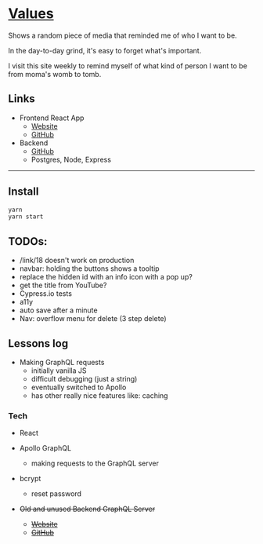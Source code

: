 # [Values](https://fullchee-values.netlify.com/)

Shows a random piece of media that reminded me of who I want to be.

In the day-to-day grind, it's easy to forget what's important.

I visit this site weekly to remind myself of what kind of person I want to be from moma's womb to tomb.

## Links

- Frontend React App
  - [Website](https://fullchee-values.netlify.com/)
  - [GitHub](https://github.com/Fullchee/values-client)
- Backend
  - [GitHub](https://github.com/Fullchee/reminders-backend)
  - Postgres, Node, Express

---

## Install

```bash
yarn
yarn start
```

## TODOs:

- /link/18 doesn't work on production
- navbar: holding the buttons shows a tooltip
- replace the hidden id with an info icon with a pop up?
- get the title from YouTube?
- Cypress.io tests
- a11y
- auto save after a minute
- Nav: overflow menu for delete (3 step delete)

## Lessons log

- Making GraphQL requests
  - initially vanilla JS
  - difficult debugging (just a string)
  - eventually switched to Apollo
  - has other really nice features like: caching

### Tech

- React
- Apollo GraphQL
  - making requests to the GraphQL server
- bcrypt
  - reset password


- ~~Old and unused Backend GraphQL Server~~
  - ~~[Website](https://fullchee-values-backend.herokuapp.com/)~~
  - ~~[GitHub](https://github.com/Fullchee/values-backend)~~

